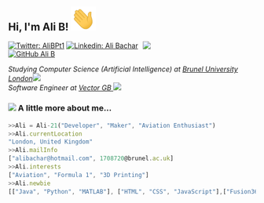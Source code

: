 <h2> Hi, I'm Ali B! <img src="https://raw.githubusercontent.com/ABSphreak/ABSphreak/master/gifs/Hi.gif" width="50"></h2>
<img align='right' src="https://user-images.githubusercontent.com/5713670/87202985-820dcb80-c2b6-11ea-9f56-7ec461c497c3.gif" width="230">

[![Twitter: AliBPt1](https://img.shields.io/twitter/follow/AliBPt1?style=social)](https://twitter.com/AliBPt1)
[![Linkedin: Ali Bachar](https://img.shields.io/badge/-AliBachar-blue?style=flat-square&logo=Linkedin&logoColor=white&link=https://uk.linkedin.com/in/ali-bachar-a7a980151/)](https://uk.linkedin.com/in/ali-bachar-a7a980151/)
[![GitHub Ali B](https://img.shields.io/github/followers/AliB-2512?label=follow&style=social)](https://github.com/AliB-2512)

<p><em>Studying Computer Science (Artificial Intelligence) at <a href="http://www.brunel.ac.uk">Brunel University London</a><img src="https://www.brunel.ac.uk/SiteElements/images/brunel-logo-blue.png" width="50"></br>Software Engineer at <a href="https://www.vector.com/">Vector GB </a><img src="https://pbs.twimg.com/profile_images/894878134780166144/hcBwkL90_400x400.jpg" width="20">
</em></p>


### <img src="https://media.giphy.com/media/VgCDAzcKvsR6OM0uWg/giphy.gif" width="40"> A little more about me...

```javascript
>>Ali = Ali-21("Developer", "Maker", "Aviation Enthusiast")
>>Ali.currentLocation
"London, United Kingdom"
>>Ali.mailInfo
["alibachar@hotmail.com", 1708720@brunel.ac.uk]
>>Ali.interests
["Aviation", "Formula 1", "3D Printing"]
>>Ali.newbie
[["Java", "Python", "MATLAB"], ["HTML", "CSS", "JavaScript"],["Fusion360", "SPSS"," Blendr"]]

```

